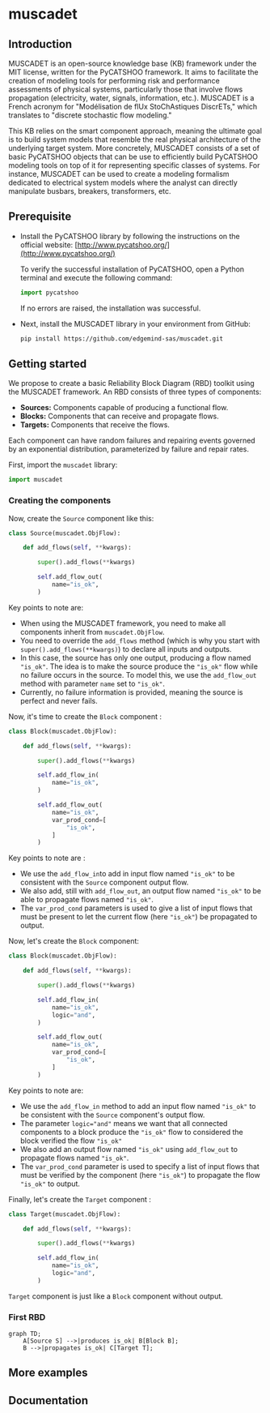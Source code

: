 # muscadet

## Introduction

MUSCADET is an open-source knowledge base (KB) framework under the MIT license, written for the
PyCATSHOO framework. It aims to facilitate the creation of
modeling tools for performing risk and performance assessments of physical systems,
particularly those that involve flows propagation 
(electricity, water, signals, information, etc.). MUSCADET is a French acronym for "Modélisation de flUx
StoChAstiques DiscrETs," which translates to "discrete stochastic flow modeling." 

This KB relies on the smart component approach, meaning the ultimate
goal is to build system models that resemble the real physical architecture of the underlying
target system. More concretely, MUSCADET consists of a set of basic PyCATSHOO objects that can
be use to efficiently build PyCATSHOO modeling tools on top of it for representing
specific classes of systems. For instance, MUSCADET can be used to create a modeling formalism
dedicated to electrical system models where the analyst can directly manipulate
busbars, breakers, transformers, etc.

## Prerequisite

- Install the PyCATSHOO library by following the instructions on the official website: [http://www.pycatshoo.org/](http://www.pycatshoo.org/)

  To verify the successful installation of PyCATSHOO, open a Python terminal and execute the following command:

  ```python
  import pycatshoo
  ```

  If no errors are raised, the installation was successful.

- Next, install the MUSCADET library in your environment from GitHub:

  ```sh
  pip install https://github.com/edgemind-sas/muscadet.git
  ```
  
## Getting started

We propose to create a basic Reliability Block Diagram (RBD) toolkit using the MUSCADET framework. An RBD consists of three types of components:

- **Sources:** Components capable of producing a functional flow.
- **Blocks:** Components that can receive and propagate flows.
- **Targets:** Components that receive the flows.

Each component can have random failures and repairing events governed by an exponential distribution, parameterized by failure and repair rates.

First, import the `muscadet` library:

```python
import muscadet
```

### Creating the components

Now, create the `Source` component like this:

```python
class Source(muscadet.ObjFlow):

    def add_flows(self, **kwargs):

        super().add_flows(**kwargs)

        self.add_flow_out(
            name="is_ok",
        )
```

Key points to note are:

- When using the MUSCADET framework, you need to make all components inherit from `muscadet.ObjFlow`.
- You need to override the `add_flows` method (which is why you start with `super().add_flows(**kwargs)`) to declare all inputs and outputs.
- In this case, the source has only one output, producing a flow named `"is_ok"`. The idea is
  to make the source produce the `"is_ok"` flow while no failure occurs in the source. 
  To model this, we use the `add_flow_out` method with parameter `name` set to `"is_ok"`.
- Currently, no failure information is provided, meaning the source is perfect and never fails.

Now, it's time to create the `Block` component :

```python
class Block(muscadet.ObjFlow):

    def add_flows(self, **kwargs):

        super().add_flows(**kwargs)

        self.add_flow_in(
            name="is_ok",
        )

        self.add_flow_out(
            name="is_ok",
            var_prod_cond=[
                "is_ok",
            ]
        )
```
Key points to note are :

- We use the `add_flow_in`to add in input flow named `"is_ok"` to be consistent with the
  `Source` component output flow.
- We also add, still with `add_flow_out`, an output flow named `"is_ok"` to be able to
  propagate flows named `"is_ok"`.
- The `var_prod_cond` parameters is used to give a list of input flows that must be present to
  let the current flow (here `"is_ok"`) be propagated to output.

Now, let's create the `Block` component:

```python
class Block(muscadet.ObjFlow):

    def add_flows(self, **kwargs):

        super().add_flows(**kwargs)

        self.add_flow_in(
            name="is_ok",
			logic="and",
        )

        self.add_flow_out(
            name="is_ok",
            var_prod_cond=[
                "is_ok",
            ]
        )
```

Key points to note are:

- We use the `add_flow_in` method to add an input flow named `"is_ok"` to be consistent with
  the `Source` component's output flow.
- The parameter `logic="and"` means we want that all connected components to a block produce
  the `"is_ok"` flow to considered the block verified the flow `"is_ok"`
- We also add an output flow named `"is_ok"` using `add_flow_out` to propagate flows named `"is_ok"`.
- The `var_prod_cond` parameter is used to specify a list of input flows that must be verified
  by the component (here `"is_ok"`) to propagate the flow `"is_ok"` to output.

Finally, let's create the `Target` component :
```python
class Target(muscadet.ObjFlow):

    def add_flows(self, **kwargs):

        super().add_flows(**kwargs)

        self.add_flow_in(
            name="is_ok",
			logic="and",
        )
```
`Target` component is just like a `Block` component without output.

### First RBD

```mermaid
graph TD;
    A[Source S] -->|produces is_ok| B[Block B];
    B -->|propagates is_ok| C[Target T];
```

## More examples


## Documentation
